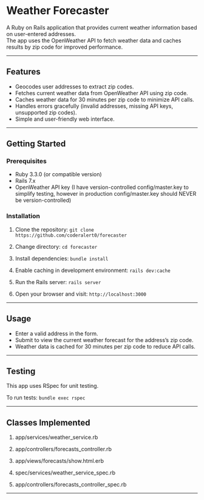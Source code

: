 # Weather Forecaster

A Ruby on Rails application that provides current weather information based on user-entered addresses.  
The app uses the OpenWeather API to fetch weather data and caches results by zip code for improved performance.

---

## Features

- Geocodes user addresses to extract zip codes.
- Fetches current weather data from OpenWeather API using zip code.
- Caches weather data for 30 minutes per zip code to minimize API calls.
- Handles errors gracefully (invalid addresses, missing API keys, unsupported zip codes).
- Simple and user-friendly web interface.

---

## Getting Started

### Prerequisites

- Ruby 3.3.0 (or compatible version)
- Rails 7.x
- OpenWeather API key (I have version-controlled config/master.key to simplify testing, however in production config/master.key should NEVER be version-controlled)

### Installation

1. Clone the repository: ```git clone https://github.com/coderalert0/forecaster```

2. Change directory: ```cd forecaster```

3. Install dependencies: ```bundle install```

4. Enable caching in development environment: ```rails dev:cache```
   
5. Run the Rails server: ```rails server```

6. Open your browser and visit: ```http://localhost:3000```


---

## Usage

- Enter a valid address in the form.
- Submit to view the current weather forecast for the address’s zip code.
- Weather data is cached for 30 minutes per zip code to reduce API calls.

---

## Testing

This app uses RSpec for unit testing.

To run tests: ```bundle exec rspec```

---

## Classes Implemented

1. app/services/weather_service.rb

2. app/controllers/forecasts_controller.rb

3. app/views/forecasts/show.html.erb

4. spec/services/weather_service_spec.rb

5. app/controllers/forecasts_controller_spec.rb

---